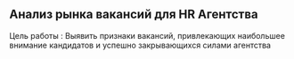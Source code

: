 ## Анализ рынка вакансий для HR Агентства
Цель работы : 
Выявить признаки вакансий, привлекающих наибольшее внимание кандидатов и успешно закрывающихся силами агентства
